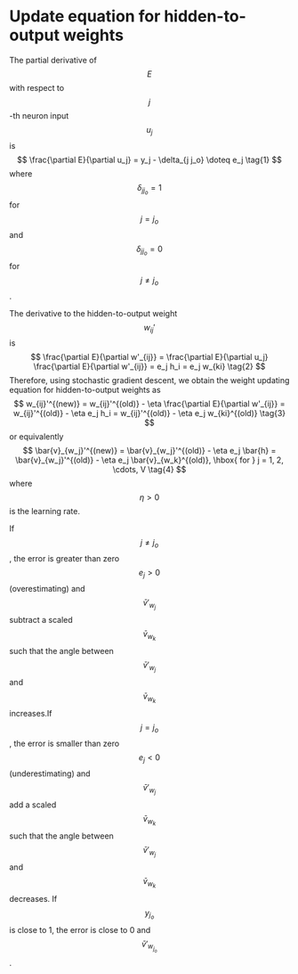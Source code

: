 # Update equation for hidden-to-output weights

The partial derivative of $$E$$ with respect to $$j$$-th neuron input $$u_j$$ is 
$$
\frac{\partial E}{\partial u_j} = y_j - \delta_{j j_o} \doteq e_j \tag{1}
$$
where $$\delta_{j j_o} = 1$$ for $$j = j_o$$ and $$\delta_{j j_o} = 0$$ for $$j \neq j_o$$.

The derivative to the hidden-to-output weight $$w_{ij}'$$ is 
$$
\frac{\partial E}{\partial w'_{ij}} = \frac{\partial E}{\partial u_j} \frac{\partial E}{\partial w'_{ij}} = e_j h_i = e_j w_{ki} 
\tag{2}
$$
Therefore, using stochastic gradient descent, we obtain the weight updating equation for hidden-to-output weights as 
$$
w_{ij}'^{(new)} = w_{ij}'^{(old)} - \eta \frac{\partial E}{\partial w'_{ij}}
= w_{ij}'^{(old)} - \eta e_j h_i = w_{ij}'^{(old)} - \eta e_j w_{ki}^{(old)} \tag{3}
$$
or equivalently 
$$
\bar{v}_{w_j}'^{(new)} = \bar{v}_{w_j}'^{(old)} - \eta e_j \bar{h} 
= \bar{v}_{w_j}'^{(old)} - \eta e_j \bar{v}_{w_k}^{(old)}, \hbox{ for } j = 1, 2, \cdots, V \tag{4}
$$
where $$\eta > 0$$ is the learning rate. 

If $$j \neq j_o$$, the error is greater than zero $$e_j > 0$$ \(overestimating\) and $$\bar{v}'_{w_j}$$ subtract a scaled $$\bar{v}_{w_k}$$such that the angle between $$\bar{v}'_{w_j}$$ and $$\bar{v}_{w_k}$$ increases.If $$j = j_o$$, the error is smaller than zero $$e_j < 0$$ \(underestimating\) and $$\bar{v}'_{w_j}$$ add a scaled $$\bar{v}_{w_k}$$such that the angle between $$\bar{v}'_{w_j}$$ and $$\bar{v}_{w_k}$$ decreases. If $$y_{j_o}$$ is close to 1, the error is close to 0 and $$\bar{v}'_{w_{j_o}}$$.

